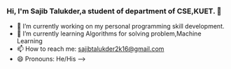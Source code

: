 ### Hi, I'm Sajib Talukder,a student of department of CSE,KUET. 👋

- 🔭 I’m currently working on my personal programming skill development.
- 🌱 I’m currently learning Algorithms for solving problem,Machine Learning
- 📫 How to reach me: sajibtalukder2k16@gmail.com
- 😄 Pronouns: He/His
-->
